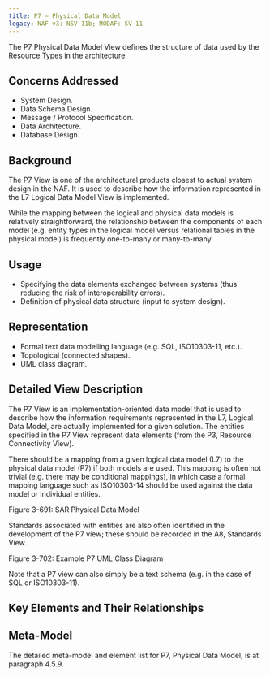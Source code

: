 ```yaml
---
title: P7 – Physical Data Model
legacy: NAF v3: NSV-11b; MODAF: SV-11
---
```


The P7 Physical Data Model View defines the structure of data used by the Resource
Types in the architecture.


## Concerns Addressed

* System Design.
* Data Schema Design.
* Message / Protocol Specification.
* Data Architecture.
* Database Design.

## Background

The P7 View is one of the architectural products closest to actual system design in
the NAF. It is used to describe how the information represented in the L7 Logical
Data Model View is implemented.

While the mapping between the logical and physical data models is relatively
straightforward, the relationship between the components of each model (e.g. entity
types in the logical model versus relational tables in the physical model) is frequently
one-to-many or many-to-many.

## Usage

* Specifying the data elements exchanged between systems (thus reducing the
  risk of interoperability errors).
* Definition of physical data structure (input to system design).

## Representation

* Formal text data modelling language (e.g. SQL, ISO10303-11, etc.).
* Topological (connected shapes).
* UML class diagram.

## Detailed View Description

The P7 View is an implementation-oriented data model that is used to describe how
the information requirements represented in the L7, Logical Data Model, are actually
implemented for a given solution. The entities specified in the P7 View represent
data elements (from the P3, Resource Connectivity View).

There should be a mapping from a given logical data model (L7) to the physical data
model (P7) if both models are used. This mapping is often not trivial (e.g. there may
be conditional mappings), in which case a formal mapping language such as
ISO10303-14 should be used against the data model or individual entities.

Figure 3-691: SAR Physical Data Model

Standards associated with entities are also often identified in the development of the
P7 view; these should be recorded in the A8, Standards View.

Figure 3-702: Example P7 UML Class Diagram

Note that a P7 view can also simply be a text schema (e.g. in the case of SQL or
ISO10303-11).

## Key Elements and Their Relationships



## Meta-Model

The detailed meta-model and element list for P7, Physical Data Model, is at
paragraph 4.5.9.
